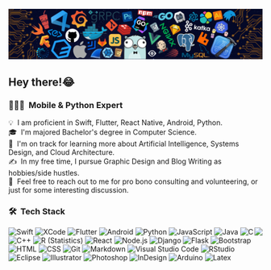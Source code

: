 ![](https://raw.githubusercontent.com/KevinPatel04/KevinPatel04/master/header.png)
<h2>Hey there!😂</h2>

### 👨🏻‍💻 &nbsp;Mobile & Python Expert

💡 &nbsp;I am proficient in Swift, Flutter, React Native, Android, Python.\
🎓 &nbsp;I'm majored Bachelor's degree in Computer Science.\
🌱 &nbsp;I'm on track for learning more about Artificial Intelligence, Systems Design, and Cloud Architecture.\
✍️ &nbsp;In my free time, I pursue Graphic Design and Blog Writing as hobbies/side hustles.\
💬 &nbsp;Feel free to reach out to me for pro bono consulting and volunteering, or just for some interesting discussion.

### 🛠 &nbsp;Tech Stack

<picture>
	<source
		srcset="http://github-profile-summary-cards.vercel.app/api/cards/profile-details?username=milandukic&theme=github_dark"
		media="(prefers-color-scheme: dark)"
	/>
	<source
		srcset="http://github-profile-summary-cards.vercel.app/api/cards/profile-details?username=milandukic&theme=github"
		media="(prefers-color-scheme: light), (prefers-color-scheme: no-preference)"
	/>
	<img height="148em" align="right" src="http://github-profile-summary-cards.vercel.app/api/cards/profile-details?username=milandukic" />
</picture>

![Swift](https://img.shields.io/badge/-Swift-05122A?style=flat&logo=swift)
![XCode](https://img.shields.io/badge/-XCode-05122A?style=flat&logo=xcode)
![Flutter](https://img.shields.io/badge/-Flutter-05122A?style=flat&logo=flutter)
![Android](https://img.shields.io/badge/-Android-05122A?style=flat&logo=android)
![Python](https://img.shields.io/badge/-Python-05122A?style=flat&logo=python)
![JavaScript](https://img.shields.io/badge/-JavaScript-05122A?style=flat&logo=javascript)
![Java](https://img.shields.io/badge/-Java-05122A?style=flat&logo=Java&logoColor=FFA518)
![C](https://img.shields.io/badge/-C-05122A?style=flat&logo=C&logoColor=A8B9CC)
![C++](https://img.shields.io/badge/-C++-05122A?style=flat&logo=C%2B%2B&logoColor=00599C)
![R (Statistics)](https://img.shields.io/badge/-R-05122A?style=flat&logo=R&logoColor=276DC3)
![React](https://img.shields.io/badge/-React-05122A?style=flat&logo=react)
![Node.js](https://img.shields.io/badge/-Node.js-05122A?style=flat&logo=node.js)
![Django](https://img.shields.io/badge/-Django-05122A?style=flat&logo=django&logoColor=092E20)
![Flask](https://img.shields.io/badge/-Flask-05122A?style=flat&logo=flask)
![Bootstrap](https://img.shields.io/badge/-Bootstrap-05122A?style=flat&logo=bootstrap&logoColor=563D7C)
![HTML](https://img.shields.io/badge/-HTML-05122A?style=flat&logo=HTML5)
![CSS](https://img.shields.io/badge/-CSS-05122A?style=flat&logo=CSS3&logoColor=1572B6)
![Git](https://img.shields.io/badge/-Git-05122A?style=flat&logo=git)
![Markdown](https://img.shields.io/badge/-Markdown-05122A?style=flat&logo=markdown)
![Visual Studio Code](https://img.shields.io/badge/-Visual%20Studio%20Code-05122A?style=flat&logo=visual-studio-code&logoColor=007ACC)
![RStudio](https://img.shields.io/badge/-RStudio-05122A?style=flat&logo=rstudio)
![Eclipse](https://img.shields.io/badge/-Eclipse-05122A?style=flat&logo=eclipse-ide&logoColor=2C2255)
![Illustrator](https://img.shields.io/badge/-Illustrator-05122A?style=flat&logo=adobe-illustrator)
![Photoshop](https://img.shields.io/badge/-Photoshop-05122A?style=flat&logo=adobe-photoshop)
![InDesign](https://img.shields.io/badge/-InDesign-05122A?style=flat&logo=adobe-indesign)
![Arduino](https://img.shields.io/badge/-Arduino-05122A?style=flat&logo=arduino&logoColor=00979D)
![Latex](https://img.shields.io/badge/-Latex-05122A?style=flat&logo=latex&logoColor=008080)
